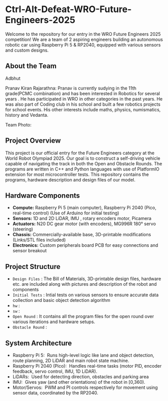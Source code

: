 # Ctrl-Alt-Defeat-WRO-Future-Engineers-2025

Welcome to the repository for our entry in the WRO Future Engineers 2025 competition!
We are a team of 2 aspiring engineers building an autonomous robotic car using Raspberry Pi 5 & RP2040, equipped with various sensors and custom designs.

## About the Team
Adbhut 

Pranav Kiran Rajarathna: Pranav is currently sudying in the 11th grade(PCMC combination) and has been interested in Robotics for several years . He has participated in WRO in other categories in the past years. He was also part of Coding club in his school and built a few robotics projects for school events. His other interests include maths, physics, numismatics, history and Vedanta.

Team Photo: 

## Project Overview
This project is our official entry for the Future Engineers category at the World Robot Olympiad 2025. Our goal is to construct a self-driving vehicle capable of navigating the track in both the Open and Obstacle Rounds. The programs are written in C++ and Python languages with use of PlatformIO extension for most microcontroller tests. This repository contains the programs, hardware description and design files of our model.

## Hardware Components
- __Compute:__ Raspberry Pi 5 (main computer), Raspberry Pi 2040 (Pico, real-time control) (Use of Arduino for initial testing)
- __Sensors:__ 1D and 2D LiDAR, IMU , rotary encoders motor, Picamera
- __Actuators:__ N20 DC gear motor (with encoders), MG996R 180° servo (steering)
- __Chassis:__ Commercially-available base, 3D-printable modifications (Links/STL files included)
- __Electronics:__ Custom peripherals board PCB for easy connections and sensor breakout

## Project Structure
- `Design Files` : The Bill of Materials, 3D-printable design files, hardware etc. are included along with pictures and description of the robot and components
- `Initial Tests` : Intial tests on various sensors to ensure accurate data collection and basic object detection algorithm
- `hw` : 
- `sw` : 
- `Open Round` : It contains all the program files for the open round over various iterations and hardware setups.
- `Obstacle Round` : 

## System Architecture 
-	Raspberry Pi 5:  Runs high-level logic like lane and object detection, route planning, 2D LiDAR and main robot state machine.
-	Raspberry Pi 2040 (Pico):  Handles real-time tasks (motor PID, encoder feedback, servo control, IMU, 1D LiDAR).
-	LiDARs:  Used for detecting direction, obstacles and parking area
-	IMU:  Gives yaw (and other orientations) of the robot in [0,360).
-	Motor/Servos:  PWM and PI controls respectively for movement using sensor data, coordinated by the RP2040.

